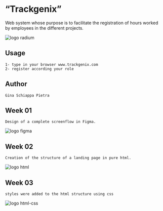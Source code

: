 # “Trackgenix”
Web system whose purpose is to facilitate the registration of hours worked by employees in the different projects.

![logo radium](https://user-images.githubusercontent.com/91096766/160260384-1e7f193d-a0b8-4b0d-8ff7-d6b0b9e60b35.png)
## Usage
```
1- type in your browser www.trackgenix.com
2- register according your role
```
## Author
```
Gina Schiappa Pietra
```
## Week 01

```
Design of a complete screenflow in Figma.
```
![logo figma](/BaSP-M2022-Etapa-1/img/figma.png)
## Week 02

```
Creation of the structure of a landing page in pure html.
```
![logo html](/BaSP-M2022-Etapa-1/img/html.png)
## Week 03

```
styles were added to the html structure using css
```
![logo html-css](/BaSP-M2022-Etapa-1/img/html-css.png)

